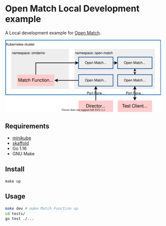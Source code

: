 # Open Match Local Development example

A Local development example for [Open Match](https://open-match.dev).

![Overview](./overview.drawio.svg)

## Requirements

- [minikube](https://github.com/kubernetes/minikube)
- [skaffold](https://github.com/GoogleContainerTools/skaffold)
- Go 1.16
- GNU Make

## Install

```
make up
```

## Usage

```sh
make dev # make Match Function up
cd tests/
go test ./...
```


